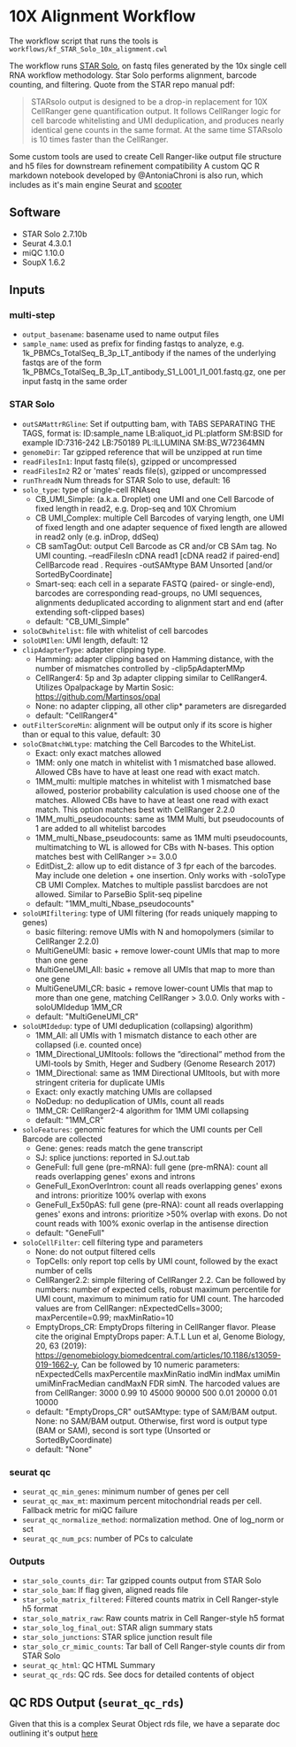 # 10X Alignment Workflow

The workflow script that runs the tools is `workflows/kf_STAR_Solo_10x_alignment.cwl`

The workflow runs [STAR Solo](https://github.com/alexdobin/STAR/blob/2.7.10b/docs/STARsolo.md),
on fastq files generated by the 10x single cell RNA workflow methodology.
Star Solo performs alignment, barcode counting, and filtering.
Quote from the STAR repo manual pdf:
>STARsolo output is designed to be a drop-in replacement for 10X CellRanger gene quantification output. It follows CellRanger logic for cell barcode whitelisting and UMI deduplication, and produces nearly identical gene counts in the same format. At the same time STARsolo is 10 times faster than the CellRanger.

Some custom tools are used to create Cell Ranger-like output file structure and h5 files for downstream refinement compatibility
A custom QC R markdown notebook developed by @AntoniaChroni is also run, which includes as it's main engine Seurat and [scooter](https://github.com/igordot/scooter)

## Software

- STAR Solo 2.7.10b
- Seurat 4.3.0.1
- miQC 1.10.0
- SoupX 1.6.2

## Inputs
### multi-step
 - `output_basename`: basename used to name output files
 - `sample_name`: used as prefix for finding fastqs to analyze, e.g. 1k_PBMCs_TotalSeq_B_3p_LT_antibody if the names of the underlying fastqs are of the form 1k_PBMCs_TotalSeq_B_3p_LT_antibody_S1_L001_I1_001.fastq.gz, one per input fastq in the same order
### STAR Solo
 - `outSAMattrRGline`: Set if outputting bam, with TABS SEPARATING THE TAGS, format is: ID:sample_name LB:aliquot_id PL:platform SM:BSID for example ID:7316-242	LB:750189	PL:ILLUMINA	SM:BS_W72364MN
 - `genomeDir`: Tar gzipped reference that will be unzipped at run time
 - `readFilesIn1`: Input fastq file(s), gzipped or uncompressed
 - `readFilesIn2` R2 or 'mates' reads file(s), gzipped or uncompressed
 - `runThreadN` Num threads for STAR Solo to use, default: 16
 - `solo_type`: type of single-cell RNAseq
   - CB_UMI_Simple: (a.k.a. Droplet) one UMI and one Cell Barcode of fixed length in read2, e.g. Drop-seq and 10X Chromium
   - CB UMI_Complex: multiple Cell Barcodes of varying length, one UMI of fixed length and one adapter sequence of fixed length are allowed in read2 only (e.g. inDrop, ddSeq)
   - CB samTagOut: output Cell Barcode as CR and/or CB SAm tag. No UMI counting. –readFilesIn cDNA read1 [cDNA read2 if paired-end] CellBarcode read . Requires -outSAMtype BAM Unsorted [and/or SortedByCoordinate]
   - Smart-seq: each cell in a separate FASTQ (paired- or single-end), barcodes are corresponding read-groups, no UMI sequences, alignments deduplicated according to alignment start and end (after extending soft-clipped bases)
   - default: "CB_UMI_Simple"
 - `soloCBwhitelist`: file with whitelist of cell barcodes
 - `soloUMIlen`: UMI length, default: 12
 - `clipAdapterType`: adapter clipping type.
   - Hamming: adapter clipping based on Hamming distance, with the number of mismatches controlled by -clip5pAdapterMMp
   - CellRanger4: 5p and 3p adapter clipping similar to CellRanger4. Utilizes Opalpackage by Martin Sosic: https://github.com/Martinsos/opal
   - None: no adapter clipping, all other clip* parameters are disregarded
   - default: "CellRanger4"
 - `outFilterScoreMin`: alignment will be output only if its score is higher than or equal to this value, default: 30
 - `soloCBmatchWLtype`: matching the Cell Barcodes to the WhiteList.
   - Exact: only exact matches allowed
   - 1MM: only one match in whitelist with 1 mismatched base allowed. Allowed CBs have to have at least one read with exact match.
   - 1MM_multi: multiple matches in whitelist with 1 mismatched base allowed, posterior probability calculation is used choose one of the matches. Allowed CBs have to have at least one read with exact match. This option matches best with CellRanger 2.2.0
   - 1MM_multi_pseudocounts: same as 1MM Multi, but pseudocounts of 1 are added to all whitelist barcodes
   - 1MM_multi_Nbase_pseudocounts: same as 1MM multi pseudocounts, multimatching to WL is allowed for CBs with N-bases. This option matches best with CellRanger >= 3.0.0
   - EditDist_2: allow up to edit distance of 3 fpr each of the barcodes. May include one deletion + one insertion. Only works with -soloType CB UMI Complex. Matches to multiple passlist barcdoes are not allowed. Similar to ParseBio Split-seq pipeline
   - default: "1MM_multi_Nbase_pseudocounts"
 - `soloUMIfiltering`: type of UMI filtering (for reads uniquely mapping to genes)
   - basic filtering: remove UMIs with N and homopolymers (similar to CellRanger 2.2.0)
   - MultiGeneUMI: basic + remove lower-count UMIs that map to more than one gene
   - MultiGeneUMI_All: basic + remove all UMIs that map to more than one gene
   - MultiGeneUMI_CR: basic + remove lower-count UMIs that map to more than one gene, matching CellRanger > 3.0.0. Only works with -soloUMIdedup 1MM_CR
   - default: "MultiGeneUMI_CR"
 - `soloUMIdedup`: type of UMI deduplication (collapsing) algorithm)
   - 1MM_All: all UMIs with 1 mismatch distance to each other are collapsed (i.e. counted once)
   - 1MM_Directional_UMItools: follows the ”directional” method from the UMI-tools by Smith, Heger and Sudbery (Genome Research 2017)
   - 1MM_Directional: same as 1MM Directional UMItools, but with more stringent criteria for duplicate UMIs
   - Exact: only exactly matching UMIs are collapsed
   - NoDedup: no deduplication of UMIs, count all reads
   - 1MM_CR: CellRanger2-4 algorithm for 1MM UMI collapsing
   - default: "1MM_CR"
 - `soloFeatures`: genomic features for which the UMI counts per Cell Barcode are collected
   - Gene: genes: reads match the gene transcript
   - SJ: splice junctions: reported in SJ.out.tab
   - GeneFull: full gene (pre-mRNA): full gene (pre-mRNA): count all reads overlapping genes' exons and introns
   - GeneFull_ExonOverIntron: count all reads overlapping genes' exons and introns: prioritize 100% overlap with exons
   - GeneFull_Ex50pAS: full gene (pre-RNA): count all reads overlapping genes' exons and introns: prioritize >50% overlap with exons. Do not count reads with 100% exonic overlap in the antisense direction
   - default: "GeneFull" 
 - `soloCellFilter`: cell filtering type and parameters
   - None: do not output filtered cells
   - TopCells: only report top cells by UMI count, followed by the exact number of cells
   - CellRanger2.2: simple filtering of CellRanger 2.2. Can be followed by numbers: number of expected cells, robust maximum percentile for UMI count, maximum to minimum ratio for UMI count. The harcoded values are from CellRanger: nExpectedCells=3000; maxPercentile=0.99; maxMinRatio=10
   - EmptyDrops_CR: EmptyDrops filtering in CellRanger flavor. Please cite the original EmptyDrops paper: A.T.L Lun et al, Genome Biology, 20, 63 (2019): https://genomebiology.biomedcentral.com/articles/10.1186/s13059-019-1662-y, Can be followed by 10 numeric parameters: nExpectedCells maxPercentile maxMinRatio indMin indMax umiMin umiMinFracMedian candMaxN FDR simN. The harcoded values are from CellRanger: 3000 0.99 10 45000 90000 500 0.01 20000 0.01 10000
   - default: "EmptyDrops_CR"
  outSAMtype: type of SAM/BAM output. None: no SAM/BAM output. Otherwise, first word is output type (BAM or SAM), second is sort type (Unsorted or SortedByCoordinate)
   - default: "None"
### seurat qc
 - `seurat_qc_min_genes`: minimum number of genes per cell
 - `seurat_qc_max_mt`: maximum percent mitochondrial reads per cell. Fallback metric for miQC failure
 - `seurat_qc_normalize_method`: normalization method. One of log_norm or sct
 - `seurat_qc_num_pcs`: number of PCs to calculate

### Outputs
 - `star_solo_counts_dir`: Tar gzipped counts output from STAR Solo
 - `star_solo_bam`: If flag given, aligned reads file
 - `star_solo_matrix_filtered`: Filtered counts matrix in Cell Ranger-style h5 format
 - `star_solo_matrix_raw`: Raw counts matrix in Cell Ranger-style h5 format
 - `star_solo_log_final_out`: STAR align summary stats
 - `star_solo_junctions`: STAR splice junction result file
 - `star_solo_cr_mimic_counts`: Tar ball of Cell Ranger-style counts dir from STAR Solo
 - `seurat_qc_html`: QC HTML Summary
 - `seurat_qc_rds`: QC rds. See docs for detailed contents of object
## QC RDS Output (`seurat_qc_rds`)
Given that this is a complex Seurat Object rds file, we have a separate doc outlining it's output [here](docs/Appendix_Seurat_QC_Output.md)
